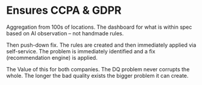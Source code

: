 # Ensures CCPA & GDPR

Aggregation from 100s of locations.  The dashboard for what is within spec based on AI observation – not handmade rules. &#x20;

Then push-down fix.  The rules are created and then immediately applied via self-service.  The problem is immediately identified and a fix (recommendation engine) is applied. &#x20;

The Value of this for both companies.  The DQ problem never corrupts the whole.  The longer the bad quality exists the bigger problem it can create. &#x20;
